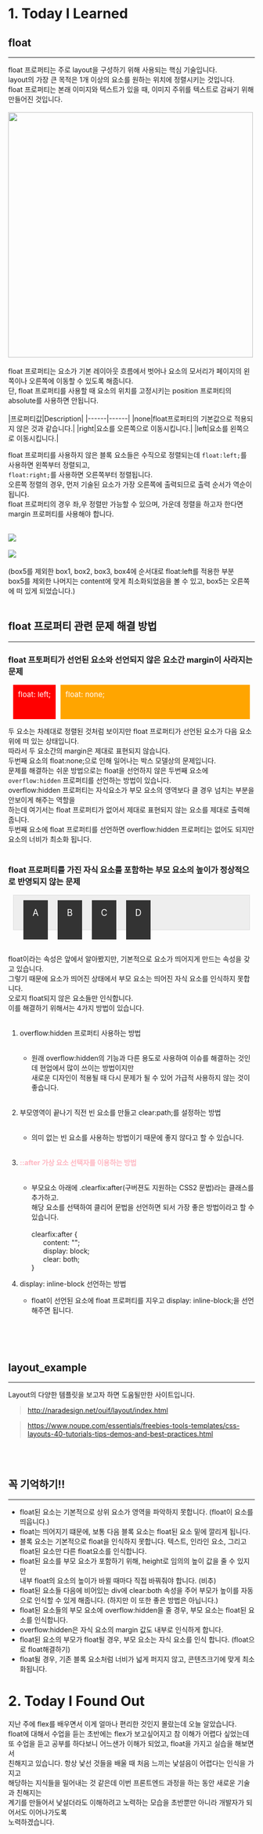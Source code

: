 # 1. Today I Learned


## float
---
float 프로퍼티는 주로 layout을 구성하기 위해 사용되는 핵심 기술입니다.<br/>
layout의 가장 큰 목적은 1개 이상의 요소를 원하는 위치에 정렬시키는 것입니다.<br/>
float 프로퍼티는 본래 이미지와 텍스트가 있을 때, 이미지 주위를 텍스트로 감싸기 위해 만들어진 것입니다.<br/><br/>
<img src="http://cfile9.uf.tistory.com/image/1524950E4AF155A257C3E2" width=500>
<br/><br/>
float 프로퍼티는 요소가 기본 레이아웃 흐름에서 벗어나 요소의 모서리가 페이지의 왼쪽이나 오른쪽에 이동할 수 있도록 해줍니다.<br/>
단, float 프로퍼티를 사용할 때 요소의 위치를 고정시키는 position 프로퍼티의 absolute를 사용하면 안됩니다.<br/><br/>
|프로퍼티값|Description|
|------|------|
|none|float프로퍼티의 기본값으로 적용되지 않은 것과 같습니다.|
|right|요소를 오른쪽으로 이동시킵니다.|
|left|요소를 왼쪽으로 이동시킵니다.|
<br/>

float 프로퍼티를 사용하지 않은 블록 요소들은 수직으로 정렬되는데 `float:left;`를 사용하면 왼쪽부터 정렬되고,<br/>`float:right;`를 사용하면 오른쪽부터 정렬됩니다.<br/>
오른쪽 정렬의 경우, 먼저 기술된 요소가 가장 오른쪽에 출력되므로 출력 순서가 역순이 됩니다.<br/>
float 프로퍼티의 경우 좌,우 정렬만 가능할 수 있으며, 가운데 정렬을 하고자 한다면 margin 프로퍼티를 사용해야 합니다.<br/><br/>

<img src="http://homutuku.com/img/reiauto_5.gif">
<br/><br/>

<img src="../../../image/float1.png">
<br/><br/>
(box5를 제외한 box1, box2, box3, box4에 순서대로 float:left를 적용한 부분<br/>
box5를 제외한 나머지는 content에 맞게 최소화되었음을 볼 수 있고, box5는 오른쪽에 떠 있게 되었습니다.)
<br/><br/>


## float 프로퍼티 관련 문제 해결 방법
---
### float 프토퍼티가 선언된 요소와 선언되지 않은 요소간 margin이 사라지는 문제


  <style>
    div {
      color: white;
      font-size: 15px;
      height: 50px;
      margin: 0 10px;
      padding: 10px;
    }
    .d1 {
      float: left;
      background: red;
    }
    .d2 {
      overflow: hidden;
      background: orange;
    }
  </style>
</head>
<body>
  <div class="d1"> float: left; </div>
  <div class="d2"> float: none; </div>
</body>


두 요소는 차례대로 정렬된 것처럼 보이지만 float 프로퍼티가 선언된 요소가
다음 요소 위에 떠 있는 상태입니다.<br/>따라서 두 요소간의 margin은 제대로 표현되지 않습니다.<br/> 두번째 요소의 float:none;으로 인해 일어나는 박스 모델상의 문제입니다.<br/>
문제를 해결하는 쉬운 방법으로는 float을 선언하지 않은 두번째 요소에 `overflow:hidden` 프로퍼티를 선언하는 방법이 있습니다.<br/>
overflow:hidden 프로퍼티는 자식요소가 부모 요소의 영역보다 클 경우 넘치는 부분을
안보이게 해주는 역할을<br/>하는데 여기서는 float 프로퍼티가 없어서 제대로 표현되지 않는
요소를 제대로 출력해줍니다.<br/>
두번째 요소에 float 프로퍼티를 선언하면 overflow:hidden 프로퍼티는 없어도 되지만
요소의 너비가 최소화 됩니다.<br/><br/>

### float 프로퍼티를 가진 자식 요소를 포함하는 부모 요소의 높이가 정상적으로 반영되지 않는 문제

<body>
<style>
.float-frame {
  background: #eee;
  border: 1px solid #ddd;
  padding: 10px;
}
.float-unit {
  width: 50px;
  background: #333;
  color: #fff;
  font-size: 18px;
  text-align: center;
  padding: 15px 0;
  float: left;
}

</style>
<div class="float-frame">
  <div class="float-unit">A</div>
  <div class="float-unit">B</div>
  <div class="float-unit">C</div>
  <div class="float-unit">D</div>
</div>
</body>

<br/><br/>
float이라는 속성은 앞에서 알아봤지만, 기본적으로 요소가 띄어지게 만드는 속성을 갖고 있습니다.<br/>그렇기 때문에 요소가 띄어진 상태에서 부모 요소는 띄어진 자식 요소를 인식하지 못합니다.<br/>오로지 float되지 않은 요소들만 인식합니다.<br/>
이를 해결하기 위해서는 4가지 방법이 있습니다.<br/><br/>
1. overflow:hidden 프로퍼티 사용하는 방법<br/><br/>
    - 원래 overflow:hidden의 기능과 다른 용도로 사용하여 이슈를 해결하는 것인데 현업에서 많이 쓰이는 방법이지만<br/> 새로운 디자인이 적용될 때 다시 문제가 될 수 있어 가급적 사용하지 않는 것이 좋습니다.<br/><br/>
2. 부모영역이 끝나기 직전 빈 요소를 만들고 clear:path;를 설정하는 방법<br/><br/>
    - 의미 없는 빈 요소를 사용하는 방법이기 때문에 좋지 않다고 할 수 있습니다.<br/><br/>
3. <strong style="color:lightpink">::after 가상 요소 선택자를 이용하는 방법</strong><br/><br/>
    - 부모요소 아래에 .clearfix:after(구버젼도 지원하는 CSS2 문법)라는 클래스를 추가하고.<br/>
      해당 요소를 선택하여 클리어 문법을 선언하면 되서 가장 좋은 방법이라고 할 수 있습니다.<br/><br/>
        clearfix:after {<br/>
        &nbsp;&nbsp;&nbsp;&nbsp;&nbsp;&nbsp;content: "";<br/>
        &nbsp;&nbsp;&nbsp;&nbsp;&nbsp;&nbsp;display: block;<br/>
        &nbsp;&nbsp;&nbsp;&nbsp;&nbsp;&nbsp;clear: both;<br/>
        }<br/>

4. display: inline-block 선언하는 방법
    - float이 선언된 요소에 float 프로퍼티를 지우고 display: inline-block;을 선언해주면 됩니다.<br/>

<br/><br/><br/>

## layout_example
---
Layout의 다양한 템플릿을 보고자 하면 도움될만한 사이트입니다.
> http://naradesign.net/ouif/layout/index.html

> https://www.noupe.com/essentials/freebies-tools-templates/css-layouts-40-tutorials-tips-demos-and-best-practices.html


<br/><br/>
## 꼭 기억하기!!
---
* float된 요소는 기본적으로 상위 요소가 영역을 파악하지 못합니다. (float이 요소를 띄웁니다.)
* float는 띄어지기 떄문에, 보통 다음 블록 요소는 float된 요소 밑에 깔리게 됩니다.
* 블록 요소는 기본적으로 float을 인식하지 못합니다. 텍스트, 인라인 요소, 그리고 float된 요소만 다른 float요소를 인식합니다.
* float된 요소를 부모 요소가 포함하기 위해, height로 임의의 높이 값을 줄 수 있지만<br/>
내부 float의 요소의 높이가 바뀔 때마다 직접 바꿔줘야 합니다. (비추)
* float된 요소들 다음에 비어있는 div에 clear:both 속성을 주어 부모가 높이를 자동으로 인식할 수 있게 해줍니다. (하지만 이 또한 좋은 방법은 아닙니다.)
* float된 요소들의 부모 요소에 overflow:hidden을 줄 경우, 부모 요소는 float된 요소를 인식합니다.
* overflow:hidden은 자식 요소의 margin 값도 내부로 인식하게 합니다.
* float된 요소의 부모가 float될 경우, 부모 요소는 자식 요소를 인식 합니다. (float으로 float해결하기)
* float될 경우, 기존 블록 요소처럼 너비가 넓게 퍼지지 않고, 콘텐츠크기에 맞게 최소화됩니다.


# 2. Today I Found Out
지난 주에 flex를 배우면서 이게 얼마나 편리한 것인지 몰랐는데 오늘 알았습니다.<br/>
float에 대해서 수업을 듣는 초반에는 flex가 보고싶어지고 참 이해가 어렵다 싶었는데<br/>
또 수업을 듣고 공부를 하다보니 어느샌가 이해가 되었고, float을 가지고 실습을 해보면서<br/>
친해지고 있습니다. 항상 낯선 것들을 배울 때 처음 느끼는 낯설음이 어렵다는 인식을 가지고<br/>
해당하는 지식들을 밀어내는 것 같은데 이번 프론트엔드 과정을 하는 동안 새로운 기술과 친해지는<br/>
계기를 만들어서 낯설더라도 이해하려고 노력하는 모습을 초반뿐만 아니라 개발자가 되어서도 이어나가도록<br/>
노력하겠습니다.



